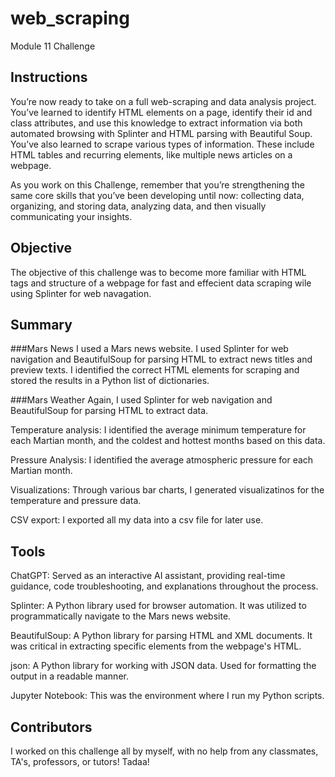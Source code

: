 # web_scraping
Module 11 Challenge


## Instructions
You’re now ready to take on a full web-scraping and data analysis project. You’ve learned to identify HTML elements on a page, identify their id and class attributes, and use this knowledge to extract information via both automated browsing with Splinter and HTML parsing with Beautiful Soup. You’ve also learned to scrape various types of information. These include HTML tables and recurring elements, like multiple news articles on a webpage.

As you work on this Challenge, remember that you’re strengthening the same core skills that you’ve been developing until now: collecting data, organizing, and storing data, analyzing data, and then visually communicating your insights.

## Objective 

The objective of this challenge was to become more familiar with HTML tags and structure of a webpage for fast and effecient data scraping wile using Splinter for web navagation.  

## Summary

###Mars News 
I used a Mars news website. I used Splinter for web navigation and BeautifulSoup for parsing HTML to extract news titles and preview texts. I identified the correct HTML elements for scraping and stored the results in a Python list of dictionaries.

###Mars Weather
Again, I used Splinter for web navigation and BeautifulSoup for parsing HTML to extract data. 

Temperature analysis: I identified the average minimum temperature for each Martian month, and the coldest and hottest months based on this data.

Pressure Analysis: I identified the average atmospheric pressure for each Martian month. 

Visualizations: Through various bar charts, I generated visualizatinos for the temperature and pressure data.

CSV export: I exported all my data into a csv file for later use. 
	

## Tools
ChatGPT: Served as an interactive AI assistant, providing real-time guidance, code troubleshooting, and explanations throughout the process.

Splinter: A Python library used for browser automation. It was utilized to programmatically navigate to the Mars news website.

BeautifulSoup: A Python library for parsing HTML and XML documents. It was critical in extracting specific elements from the webpage's HTML.

json: A Python library for working with JSON data. Used for formatting the output in a readable manner.

Jupyter Notebook: This was the environment where I run my Python scripts.

## Contributors
I worked on this challenge all by myself, with no help from any classmates, TA's, professors, or tutors! Tadaa!



